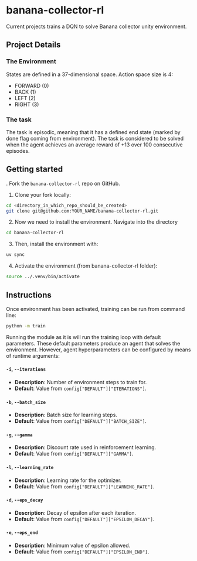 # banana-collector-rl

Current projects trains a DQN to solve Banana collector unity environment.

## Project Details
### The Environment
States are defined in a 37-dimensional space. Action space size is 4:
- FORWARD (0)
- BACK (1)
- LEFT (2)
- RIGHT (3)

### The task
The task is episodic, meaning that it has a defined end state (marked by done flag coming from environment). The task is considered to be solved when the agent achieves an average reward of +13 over 100 consecutive episodes.

## Getting started
. Fork the `banana-collector-rl` repo on GitHub.

1. Clone your fork locally:

```bash
cd <directory_in_which_repo_should_be_created>
git clone git@github.com:YOUR_NAME/banana-collector-rl.git
```

2. Now we need to install the environment. Navigate into the directory

```bash
cd banana-collector-rl
```

3. Then, install the environment with:

```bash
uv sync
```

4. Activate the environment (from banana-collector-rl folder):
```bash
source ../.venv/bin/activate
```

## Instructions
Once environment has been activated, training can be run from command line:

```bash
python -m train
```

Running the module as it is will run the training loop with default parameters. These default parameters produce an agent that solves the environment. However, agent hyperparameters can be configured by means of runtime arguments:

#### `-i`, `--iterations`
- **Description**: Number of environment steps to train for.
- **Default**: Value from `config["DEFAULT"]["ITERATIONS"]`.

#### `-b`, `--batch_size`
- **Description**: Batch size for learning steps.
- **Default**: Value from `config["DEFAULT"]["BATCH_SIZE"]`.

#### `-g`, `--gamma`
- **Description**: Discount rate used in reinforcement learning.
- **Default**: Value from `config["DEFAULT"]["GAMMA"]`.

#### `-l`, `--learning_rate`
- **Description**: Learning rate for the optimizer.
- **Default**: Value from `config["DEFAULT"]["LEARNING_RATE"]`.

#### `-d`, `--eps_decay`
- **Description**: Decay of epsilon after each iteration.
- **Default**: Value from `config["DEFAULT"]["EPSILON_DECAY"]`.

#### `-e`, `--eps_end`
- **Description**: Minimum value of epsilon allowed.
- **Default**: Value from `config["DEFAULT"]["EPSILON_END"]`.
